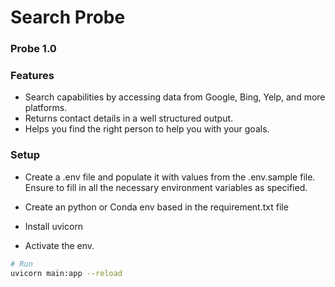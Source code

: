 # Search Probe
### Probe 1.0

### Features
- Search capabilities by accessing data from Google, Bing, Yelp, and more platforms.
- Returns contact details in a well structured output.
- Helps you find the right person to help you with your goals.

### Setup
- Create a .env file and populate it with values from the .env.sample file. Ensure to fill in all the necessary environment variables as specified.

- Create an python or Conda env based in the requirement.txt file

- Install uvicorn 

- Activate the env.

```bash
# Run
uvicorn main:app --reload
```


